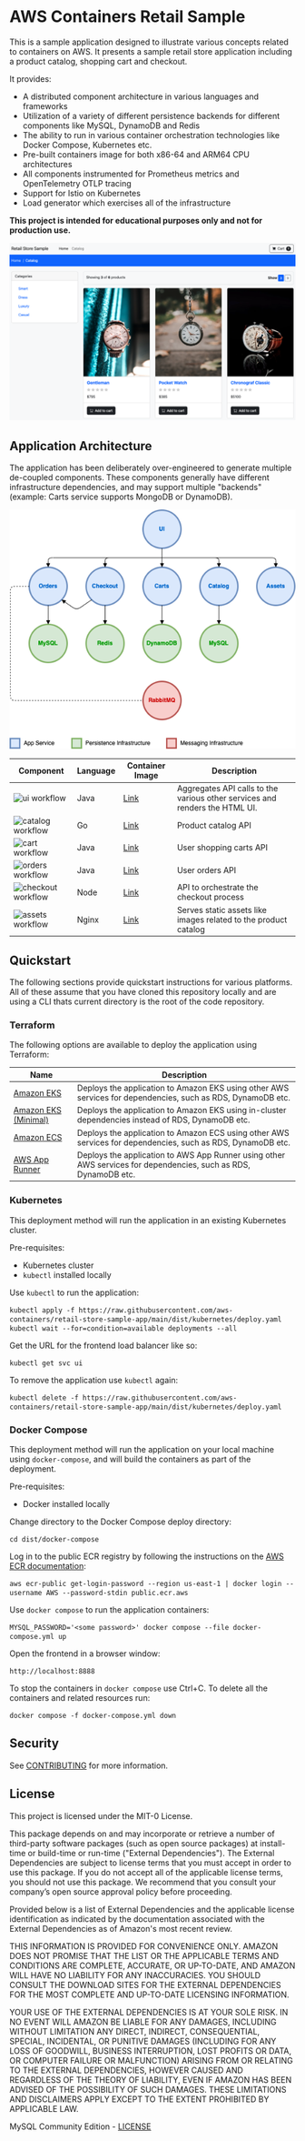# AWS Containers Retail Sample

This is a sample application designed to illustrate various concepts related to containers on AWS. It presents a sample retail store application including a product catalog, shopping cart and checkout.

It provides:

- A distributed component architecture in various languages and frameworks
- Utilization of a variety of different persistence backends for different components like MySQL, DynamoDB and Redis
- The ability to run in various container orchestration technologies like Docker Compose, Kubernetes etc.
- Pre-built containers image for both x86-64 and ARM64 CPU architectures
- All components instrumented for Prometheus metrics and OpenTelemetry OTLP tracing
- Support for Istio on Kubernetes
- Load generator which exercises all of the infrastructure

**This project is intended for educational purposes only and not for production use.**

![Screenshot](/docs/images/screenshot.png)

## Application Architecture

The application has been deliberately over-engineered to generate multiple de-coupled components. These components generally have different infrastructure dependencies, and may support multiple "backends" (example: Carts service supports MongoDB or DynamoDB).

![Architecture](/docs/images/architecture.png)

| Component                                                                                                                   | Language | Container Image                                                             | Description                                                                 |
| --------------------------------------------------------------------------------------------------------------------------- | -------- | --------------------------------------------------------------------------- | --------------------------------------------------------------------------- |
| ![ui workflow](https://github.com/aws-containers/retail-store-sample-app/actions/workflows/ci-ui.yml/badge.svg)             | Java     | [Link](https://gallery.ecr.aws/aws-containers/retail-store-sample-ui)       | Aggregates API calls to the various other services and renders the HTML UI. |
| ![catalog workflow](https://github.com/aws-containers/retail-store-sample-app/actions/workflows/ci-catalog.yml/badge.svg)   | Go       | [Link](https://gallery.ecr.aws/aws-containers/retail-store-sample-catalog)  | Product catalog API                                                         |
| ![cart workflow](https://github.com/aws-containers/retail-store-sample-app/actions/workflows/ci-cart.yml/badge.svg)         | Java     | [Link](https://gallery.ecr.aws/aws-containers/retail-store-sample-cart)     | User shopping carts API                                                     |
| ![orders workflow](https://github.com/aws-containers/retail-store-sample-app/actions/workflows/ci-orders.yml/badge.svg)     | Java     | [Link](https://gallery.ecr.aws/aws-containers/retail-store-sample-orders)   | User orders API                                                             |
| ![checkout workflow](https://github.com/aws-containers/retail-store-sample-app/actions/workflows/ci-checkout.yml/badge.svg) | Node     | [Link](https://gallery.ecr.aws/aws-containers/retail-store-sample-checkout) | API to orchestrate the checkout process                                     |
| ![assets workflow](https://github.com/aws-containers/retail-store-sample-app/actions/workflows/ci-assets.yml/badge.svg)     | Nginx    | [Link](https://gallery.ecr.aws/aws-containers/retail-store-sample-assets)   | Serves static assets like images related to the product catalog             |

## Quickstart

The following sections provide quickstart instructions for various platforms. All of these assume that you have cloned this repository locally and are using a CLI thats current directory is the root of the code repository.

### Terraform

The following options are available to deploy the application using Terraform:

| Name                                                    | Description                                                                                                     |
| ------------------------------------------------------- | --------------------------------------------------------------------------------------------------------------- |
| [Amazon EKS](./deploy/terraform/eks/default/)           | Deploys the application to Amazon EKS using other AWS services for dependencies, such as RDS, DynamoDB etc.     |
| [Amazon EKS (Minimal)](./deploy/terraform/eks/minimal/) | Deploys the application to Amazon EKS using in-cluster dependencies instead of RDS, DynamoDB etc.               |
| [Amazon ECS](./deploy/terraform/ecs/default/)           | Deploys the application to Amazon ECS using other AWS services for dependencies, such as RDS, DynamoDB etc.     |
| [AWS App Runner](./deploy/terraform/apprunner/)         | Deploys the application to AWS App Runner using other AWS services for dependencies, such as RDS, DynamoDB etc. |

### Kubernetes

This deployment method will run the application in an existing Kubernetes cluster.

Pre-requisites:

- Kubernetes cluster
- `kubectl` installed locally

Use `kubectl` to run the application:

```
kubectl apply -f https://raw.githubusercontent.com/aws-containers/retail-store-sample-app/main/dist/kubernetes/deploy.yaml
kubectl wait --for=condition=available deployments --all
```

Get the URL for the frontend load balancer like so:

```
kubectl get svc ui
```

To remove the application use `kubectl` again:

```
kubectl delete -f https://raw.githubusercontent.com/aws-containers/retail-store-sample-app/main/dist/kubernetes/deploy.yaml
```

### Docker Compose

This deployment method will run the application on your local machine using `docker-compose`, and will build the containers as part of the deployment.

Pre-requisites:

- Docker installed locally

Change directory to the Docker Compose deploy directory:

```
cd dist/docker-compose
```

Log in to the public ECR registry by following the instructions on the [AWS ECR documentation](https://docs.aws.amazon.com/AmazonECR/latest/public/public-registry-auth.html#public-registry-auth-token):

```
aws ecr-public get-login-password --region us-east-1 | docker login --username AWS --password-stdin public.ecr.aws
```

Use `docker compose` to run the application containers:

```
MYSQL_PASSWORD='<some password>' docker compose --file docker-compose.yml up
```

Open the frontend in a browser window:

```
http://localhost:8888
```

To stop the containers in `docker compose` use Ctrl+C. To delete all the containers and related resources run:

```
docker compose -f docker-compose.yml down
```

## Security

See [CONTRIBUTING](CONTRIBUTING.md#security-issue-notifications) for more information.

## License

This project is licensed under the MIT-0 License.

This package depends on and may incorporate or retrieve a number of third-party
software packages (such as open source packages) at install-time or build-time
or run-time ("External Dependencies"). The External Dependencies are subject to
license terms that you must accept in order to use this package. If you do not
accept all of the applicable license terms, you should not use this package. We
recommend that you consult your company’s open source approval policy before
proceeding.

Provided below is a list of External Dependencies and the applicable license
identification as indicated by the documentation associated with the External
Dependencies as of Amazon's most recent review.

THIS INFORMATION IS PROVIDED FOR CONVENIENCE ONLY. AMAZON DOES NOT PROMISE THAT
THE LIST OR THE APPLICABLE TERMS AND CONDITIONS ARE COMPLETE, ACCURATE, OR
UP-TO-DATE, AND AMAZON WILL HAVE NO LIABILITY FOR ANY INACCURACIES. YOU SHOULD
CONSULT THE DOWNLOAD SITES FOR THE EXTERNAL DEPENDENCIES FOR THE MOST COMPLETE
AND UP-TO-DATE LICENSING INFORMATION.

YOUR USE OF THE EXTERNAL DEPENDENCIES IS AT YOUR SOLE RISK. IN NO EVENT WILL
AMAZON BE LIABLE FOR ANY DAMAGES, INCLUDING WITHOUT LIMITATION ANY DIRECT,
INDIRECT, CONSEQUENTIAL, SPECIAL, INCIDENTAL, OR PUNITIVE DAMAGES (INCLUDING
FOR ANY LOSS OF GOODWILL, BUSINESS INTERRUPTION, LOST PROFITS OR DATA, OR
COMPUTER FAILURE OR MALFUNCTION) ARISING FROM OR RELATING TO THE EXTERNAL
DEPENDENCIES, HOWEVER CAUSED AND REGARDLESS OF THE THEORY OF LIABILITY, EVEN
IF AMAZON HAS BEEN ADVISED OF THE POSSIBILITY OF SUCH DAMAGES. THESE LIMITATIONS
AND DISCLAIMERS APPLY EXCEPT TO THE EXTENT PROHIBITED BY APPLICABLE LAW.

MySQL Community Edition - [LICENSE](https://github.com/mysql/mysql-server/blob/8.0/LICENSE)
